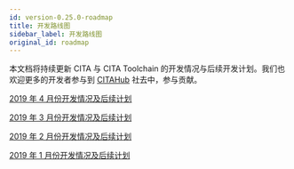 ```yaml
---
id: version-0.25.0-roadmap
title: 开发路线图
sidebar_label: 开发路线图
original_id: roadmap
---
```


本文档将持续更新 CITA 与 CITA Toolchain 的开发情况与后续开发计划。我们也欢迎更多的开发者参与到 [CITAHub](https://www.citahub.com/) 社去中，参与贡献。

[2019 年 4 月份开发情况及后续计划](https://talk.citahub.com/t/topic/635)

[2019 年 3 月份开发情况及后续计划](https://talk.citahub.com/t/topic/366)

[2019 年 2 月份开发情况及后续计划](https://talk.citahub.com/t/topic/213/6)

[2019 年 1 月份开发情况及后续计划](https://talk.citahub.com/t/topic/139)